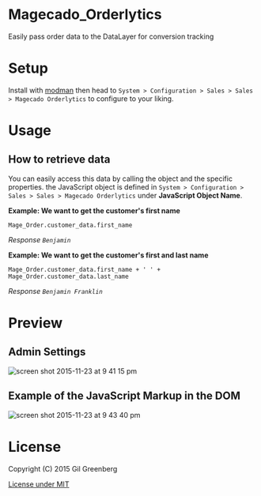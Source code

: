 # Magecado_Orderlytics
Easily pass order data to the DataLayer for conversion tracking

# Setup
Install with [modman](https://github.com/colinmollenhour/modman) then head to `System > Configuration > Sales > Sales > Magecado Orderlytics` to configure to your liking.

# Usage
## How to retrieve data

You can easily access this data by calling the object and the specific properties. the JavaScript object is defined in `System > Configuration > Sales > Sales > Magecado Orderlytics` under **JavaScript Object Name**.


**Example: We want to get the customer's first name**
```
Mage_Order.customer_data.first_name
```
*Response `Benjamin`*

**Example: We want to get the customer's first and last name**

```
Mage_Order.customer_data.first_name + ' ' + Mage_Order.customer_data.last_name
```
*Response `Benjamin Franklin`*

# Preview
## Admin Settings
![screen shot 2015-11-23 at 9 41 15 pm](https://cloud.githubusercontent.com/assets/3484527/11356384/4e1c2c42-922b-11e5-8c9d-1e45537d5cca.png)

## Example of the JavaScript Markup in the DOM
![screen shot 2015-11-23 at 9 43 40 pm](https://cloud.githubusercontent.com/assets/3484527/11356385/4e1ea63e-922b-11e5-8b2e-2cf3212dff5d.png)

# License

Copyright (C) 2015 Gil Greenberg

[License under MIT](LICENSE.txt)
